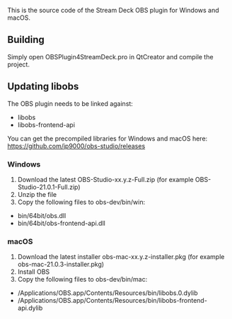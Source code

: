 
This is the source code of the Stream Deck OBS plugin for Windows and macOS.


## Building

Simply open OBSPlugin4StreamDeck.pro in QtCreator and compile the project.


## Updating libobs

The OBS plugin needs to be linked against: 

- libobs
- libobs-frontend-api


You can get the precompiled libraries for Windows and macOS here:
https://github.com/jp9000/obs-studio/releases


### Windows

1. Download the latest OBS-Studio-xx.y.z-Full.zip (for example OBS-Studio-21.0.1-Full.zip)
2. Unzip the file
3. Copy the following files to obs-dev/bin/win:

- bin/64bit/obs.dll
- bin/64bit/obs-frontend-api.dll


### macOS

1. Download the latest installer obs-mac-xx.y.z-installer.pkg (for example obs-mac-21.0.3-installer.pkg)
2. Install OBS
3. Copy the following files to obs-dev/bin/mac:

- /Applications/OBS.app/Contents/Resources/bin/libobs.0.dylib
- /Applications/OBS.app/Contents/Resources/bin/libobs-frontend-api.dylib
